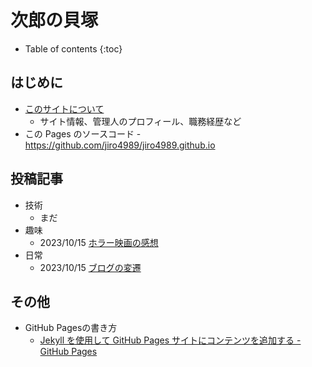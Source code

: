 # 次郎の貝塚

* Table of contents
{:toc}

## はじめに

* [このサイトについて](/about)
  * サイト情報、管理人のプロフィール、職務経歴など
* この Pages のソースコード - <https://github.com/jiro4989/jiro4989.github.io>

## 投稿記事

* 技術
  * まだ
* 趣味
  * 2023/10/15 [ホラー映画の感想](/hobby/2023/10/15/movie.html)
* 日常
  * 2023/10/15 [ブログの変遷](/daily/2023/10/15/blog-changelog.html)

## その他

* GitHub Pagesの書き方
  * [Jekyll を使用して GitHub Pages サイトにコンテンツを追加する - GitHub Pages](https://docs.github.com/ja/pages/setting-up-a-github-pages-site-with-jekyll/adding-content-to-your-github-pages-site-using-jekyll)
